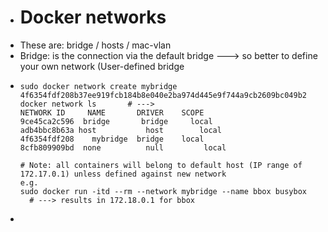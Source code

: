 - # Docker networks
- These are: bridge / hosts  / mac-vlan
- Bridge: is the connection via the default bridge ---> so better to define your own network (User-defined bridge
- ```
  sudo docker network create mybridge
  4f6354fdf208b37ee919fcb184b8e040e2ba974d445e9f744a9cb2609bc049b2
  docker network ls       # --->
  NETWORK ID     NAME       DRIVER    SCOPE
  9ce45ca2c596  bridge       bridge     local
  adb4bbc8b63a host           host        local
  4f6354fdf208    mybridge  bridge    local
  8cfb809909bd  none          null         local
  
  # Note: all containers will belong to default host (IP range of 172.17.0.1) unless defined against new network
  e.g. 
  sudo docker run -itd --rm --network mybridge --name bbox busybox
  	# ---> results in 172.18.0.1 for bbox
  
  ```
-
